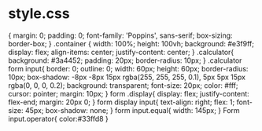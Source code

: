 # style.css
{
margin: 0;
padding: 0;
font-family: 'Poppins', sans-serif;            box-sizing: border-box;
 }
.container {
width: 100%;
height: 100vh;
background: #e3f9ff;
display: flex;
align-items: center;
justify-content: center;
}
.calculator{
background: #3a4452;
padding: 20px;
border-radius: 10px;
}
.calculator form input{
border: 0;
outline: 0;
width: 60px;
height: 60px;
border-radius: 10px;
box-shadow: -8px -8px 15px rgba(255, 255, 255, 0.1), 5px 5px 15px rgba(0, 0, 0, 0.2);
background: transparent;
font-size: 20px;
color: #fff;
cursor: pointer;
margin: 10px;
}
form .display{
display: flex;
justify-content: flex-end;
margin: 20px 0;
}
form display input{
text-align: right;
flex: 1;
font-size: 45px;
box-shadow: none;
 }
form input.equal{
width: 145px;
}
Form input.operator{
color:#33ffd8
}

